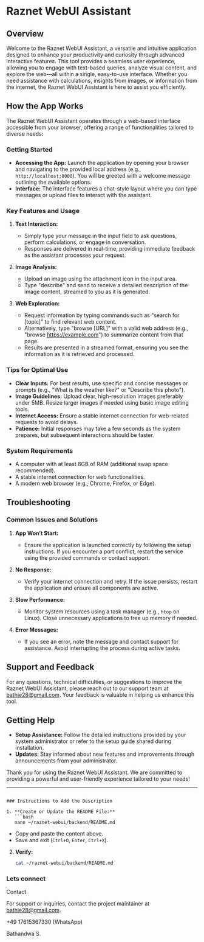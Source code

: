 # Raznet WebUI Assistant

## Overview

Welcome to the Raznet WebUI Assistant, a versatile and intuitive application designed to enhance your productivity and curiosity through advanced interactive features. This tool provides a seamless user experience, allowing you to engage with text-based queries, analyze visual content, and explore the web—all within a single, easy-to-use interface. Whether you need assistance with calculations, insights from images, or information from the internet, the Raznet WebUI Assistant is here to assist you efficiently.

## How the App Works

The Raznet WebUI Assistant operates through a web-based interface accessible from your browser, offering a range of functionalities tailored to diverse needs:

### Getting Started
- **Accessing the App:** Launch the application by opening your browser and navigating to the provided local address (e.g., `http://localhost:8000`). You will be greeted with a welcome message outlining the available options.
- **Interface:** The interface features a chat-style layout where you can type messages or upload files to interact with the assistant.

### Key Features and Usage

1. **Text Interaction:**
   - Simply type your message in the input field to ask questions, perform calculations, or engage in conversation.
   - Responses are delivered in real-time, providing immediate feedback as the assistant processes your request.

2. **Image Analysis:**
   - Upload an image using the attachment icon in the input area.
   - Type "describe" and send to receive a detailed description of the image content, streamed to you as it is generated.

3. **Web Exploration:**
   - Request information by typing commands such as "search for [topic]" to find relevant web content.
   - Alternatively, type "browse [URL]" with a valid web address (e.g., "browse https://example.com") to summarize content from that page.
   - Results are presented in a streamed format, ensuring you see the information as it is retrieved and processed.

### Tips for Optimal Use
- **Clear Inputs:** For best results, use specific and concise messages or prompts (e.g., "What is the weather like?" or "Describe this photo").
- **Image Guidelines:** Upload clear, high-resolution images preferably under 5MB. Resize larger images if needed using basic image editing tools.
- **Internet Access:** Ensure a stable internet connection for web-related requests to avoid delays.
- **Patience:** Initial responses may take a few seconds as the system prepares, but subsequent interactions should be faster.

### System Requirements
- A computer with at least 8GB of RAM (additional swap space recommended).
- A stable internet connection for web functionalities.
- A modern web browser (e.g., Chrome, Firefox, or Edge).

## Troubleshooting

### Common Issues and Solutions
1. **App Won’t Start:**
   - Ensure the application is launched correctly by following the setup instructions. If you encounter a port conflict, restart the service using the provided commands or contact support.
   
2. **No Response:**
   - Verify your internet connection and retry. If the issue persists, restart the application and ensure all components are active.

3. **Slow Performance:**
   - Monitor system resources using a task manager (e.g., `htop` on Linux). Close unnecessary applications to free up memory if needed.

4. **Error Messages:**
   - If you see an error, note the message and contact support for assistance. Avoid interrupting the process during active tasks.

## Support and Feedback
For any questions, technical difficulties, or suggestions to improve the Raznet WebUI Assistant, please reach out to our support team at [bathie28@gmail.com](mailto:bathie28@gmail.com). Your feedback is valuable in helping us enhance this tool.

## Getting Help
- **Setup Assistance:** Follow the detailed instructions provided by your system administrator or refer to the setup guide shared during installation.
- **Updates:** Stay informed about new features and improvements through announcements from your administrator.

Thank you for using the Raznet WebUI Assistant. We are committed to providing a powerful and user-friendly experience tailored to your needs!

---
```

### Instructions to Add the Description

1. **Create or Update the README File:**
   ```bash
   nano ~/raznet-webui/backend/README.md
   ```
   - Copy and paste the content above.
   - Save and exit (`Ctrl+O`, `Enter`, `Ctrl+X`).

2. **Verify:**
   ```bash
   cat ~/raznet-webui/backend/README.md
   ```

### Lets connect

Contact

For support or inquiries, contact the project maintainer at bathie28@gmail.com.

+49 17615367330 (WhatsApp)

Bathandwa S.

